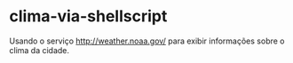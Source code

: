 clima-via-shellscript
=====================

Usando o serviço http://weather.noaa.gov/ para exibir informações sobre o clima da cidade.
